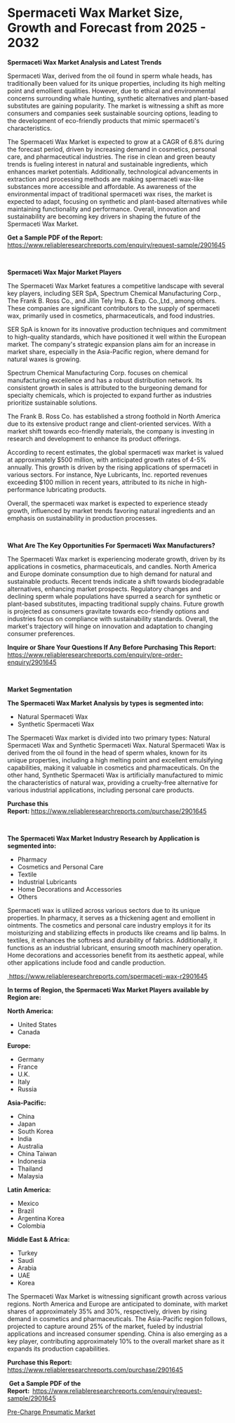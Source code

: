 <p><h1>Spermaceti Wax Market Size, Growth and Forecast from 2025 - 2032</h1></p><p><strong>Spermaceti Wax Market Analysis and Latest Trends</strong></p>
<p><p>Spermaceti Wax, derived from the oil found in sperm whale heads, has traditionally been valued for its unique properties, including its high melting point and emollient qualities. However, due to ethical and environmental concerns surrounding whale hunting, synthetic alternatives and plant-based substitutes are gaining popularity. The market is witnessing a shift as more consumers and companies seek sustainable sourcing options, leading to the development of eco-friendly products that mimic spermaceti's characteristics.</p><p>The Spermaceti Wax Market is expected to grow at a CAGR of 6.8% during the forecast period, driven by increasing demand in cosmetics, personal care, and pharmaceutical industries. The rise in clean and green beauty trends is fueling interest in natural and sustainable ingredients, which enhances market potentials. Additionally, technological advancements in extraction and processing methods are making spermaceti wax-like substances more accessible and affordable. As awareness of the environmental impact of traditional spermaceti wax rises, the market is expected to adapt, focusing on synthetic and plant-based alternatives while maintaining functionality and performance. Overall, innovation and sustainability are becoming key drivers in shaping the future of the Spermaceti Wax Market.</p></p>
<p><strong>Get a Sample PDF of the Report:&nbsp;</strong> <a href="https://www.reliableresearchreports.com/enquiry/request-sample/2901645?utm_campaign=3110&utm_medium=2&utm_source=Github&utm_content=ia&utm_term=16032025&utm_id=spermaceti-wax">https://www.reliableresearchreports.com/enquiry/request-sample/2901645</a></p>
<p>&nbsp;</p>
<p><strong>Spermaceti Wax Major Market Players</strong></p>
<p><p>The Spermaceti Wax Market features a competitive landscape with several key players, including SER SpA, Spectrum Chemical Manufacturing Corp., The Frank B. Ross Co., and Jilin Tely Imp. & Exp. Co.,Ltd., among others. These companies are significant contributors to the supply of spermaceti wax, primarily used in cosmetics, pharmaceuticals, and food industries.</p><p>SER SpA is known for its innovative production techniques and commitment to high-quality standards, which have positioned it well within the European market. The company's strategic expansion plans aim for an increase in market share, especially in the Asia-Pacific region, where demand for natural waxes is growing. </p><p>Spectrum Chemical Manufacturing Corp. focuses on chemical manufacturing excellence and has a robust distribution network. Its consistent growth in sales is attributed to the burgeoning demand for specialty chemicals, which is projected to expand further as industries prioritize sustainable solutions.</p><p>The Frank B. Ross Co. has established a strong foothold in North America due to its extensive product range and client-oriented services. With a market shift towards eco-friendly materials, the company is investing in research and development to enhance its product offerings.</p><p>According to recent estimates, the global spermaceti wax market is valued at approximately $500 million, with anticipated growth rates of 4-5% annually. This growth is driven by the rising applications of spermaceti in various sectors. For instance, Nye Lubricants, Inc. reported revenues exceeding $100 million in recent years, attributed to its niche in high-performance lubricating products.</p><p>Overall, the spermaceti wax market is expected to experience steady growth, influenced by market trends favoring natural ingredients and an emphasis on sustainability in production processes.</p></p>
<p>&nbsp;</p>
<p><strong>What Are The Key Opportunities For Spermaceti Wax Manufacturers?</strong></p>
<p><p>The Spermaceti Wax market is experiencing moderate growth, driven by its applications in cosmetics, pharmaceuticals, and candles. North America and Europe dominate consumption due to high demand for natural and sustainable products. Recent trends indicate a shift towards biodegradable alternatives, enhancing market prospects. Regulatory changes and declining sperm whale populations have spurred a search for synthetic or plant-based substitutes, impacting traditional supply chains. Future growth is projected as consumers gravitate towards eco-friendly options and industries focus on compliance with sustainability standards. Overall, the market's trajectory will hinge on innovation and adaptation to changing consumer preferences.</p></p>
<p><strong>Inquire or Share Your Questions If Any Before Purchasing This Report:</strong> <a href="https://www.reliableresearchreports.com/enquiry/pre-order-enquiry/2901645?utm_campaign=3110&utm_medium=2&utm_source=Github&utm_content=ia&utm_term=16032025&utm_id=spermaceti-wax">https://www.reliableresearchreports.com/enquiry/pre-order-enquiry/2901645</a></p>
<p>&nbsp;</p>
<p><strong>Market Segmentation</strong></p>
<p><strong>The Spermaceti Wax Market Analysis by types is segmented into:</strong></p>
<p><ul><li>Natural Spermaceti Wax</li><li>Synthetic Spermaceti Wax</li></ul></p>
<p><p>The Spermaceti Wax market is divided into two primary types: Natural Spermaceti Wax and Synthetic Spermaceti Wax. Natural Spermaceti Wax is derived from the oil found in the head of sperm whales, known for its unique properties, including a high melting point and excellent emulsifying capabilities, making it valuable in cosmetics and pharmaceuticals. On the other hand, Synthetic Spermaceti Wax is artificially manufactured to mimic the characteristics of natural wax, providing a cruelty-free alternative for various industrial applications, including personal care products.</p></p>
<p><strong>Purchase this Report:&nbsp;</strong><a href="https://www.reliableresearchreports.com/purchase/2901645?utm_campaign=3110&utm_medium=2&utm_source=Github&utm_content=ia&utm_term=16032025&utm_id=spermaceti-wax">https://www.reliableresearchreports.com/purchase/2901645</a></p>
<p>&nbsp;</p>
<p><strong>The Spermaceti Wax Market Industry Research by Application is segmented into:</strong></p>
<p><ul><li>Pharmacy</li><li>Cosmetics and Personal Care</li><li>Textile</li><li>Industrial Lubricants</li><li>Home Decorations and Accessories</li><li>Others</li></ul></p>
<p><p>Spermaceti wax is utilized across various sectors due to its unique properties. In pharmacy, it serves as a thickening agent and emollient in ointments. The cosmetics and personal care industry employs it for its moisturizing and stabilizing effects in products like creams and lip balms. In textiles, it enhances the softness and durability of fabrics. Additionally, it functions as an industrial lubricant, ensuring smooth machinery operation. Home decorations and accessories benefit from its aesthetic appeal, while other applications include food and candle production.</p></p>
<p><a href="https://www.reliableresearchreports.com/spermaceti-wax-r2901645?utm_campaign=3110&utm_medium=2&utm_source=Github&utm_content=ia&utm_term=16032025&utm_id=spermaceti-wax">&nbsp;https://www.reliableresearchreports.com/spermaceti-wax-r2901645</a></p>
<p><strong>In terms of Region, the Spermaceti Wax Market Players available by Region are:</strong></p>
<p>
    <p> <strong> North America: </strong>
        <ul>
            <li>United States</li>
            <li>Canada</li>
        </ul>
        </p> 
    <p> <strong> Europe: </strong>
        <ul>
            <li>Germany</li>
            <li>France</li>
            <li>U.K.</li>
            <li>Italy</li>
            <li>Russia</li>
        </ul>
        </p> 
    <p> <strong> Asia-Pacific: </strong>
        <ul>
            <li>China</li>
            <li>Japan</li>
            <li>South Korea</li>
            <li>India</li>
            <li>Australia</li>
            <li>China Taiwan</li>
            <li>Indonesia</li>
            <li>Thailand</li>
            <li>Malaysia</li>
        </ul>
        </p> 
    <p> <strong> Latin America: </strong>
        <ul>
            <li>Mexico</li>
            <li>Brazil</li>
            <li>Argentina Korea</li>
            <li>Colombia</li>
        </ul>
        </p> 
    <p> <strong> Middle East & Africa: </strong>
        <ul>
            <li>Turkey</li>
            <li>Saudi</li>
            <li>Arabia</li>
            <li>UAE</li>
            <li>Korea</li>
        </ul>
    </p>
    </p>
<p><p>The Spermaceti Wax Market is witnessing significant growth across various regions. North America and Europe are anticipated to dominate, with market shares of approximately 35% and 30%, respectively, driven by rising demand in cosmetics and pharmaceuticals. The Asia-Pacific region follows, projected to capture around 25% of the market, fueled by industrial applications and increased consumer spending. China is also emerging as a key player, contributing approximately 10% to the overall market share as it expands its production capabilities.</p></p>
<p><strong>Purchase this Report: </strong><a href="https://www.reliableresearchreports.com/purchase/2901645?utm_campaign=3110&utm_medium=2&utm_source=Github&utm_content=ia&utm_term=16032025&utm_id=spermaceti-wax">https://www.reliableresearchreports.com/purchase/2901645</a></p>
<p>&nbsp;<strong>Get a Sample PDF of the Report:&nbsp;&nbsp;</strong><a href="https://www.reliableresearchreports.com/enquiry/request-sample/2901645?utm_campaign=3110&utm_medium=2&utm_source=Github&utm_content=ia&utm_term=16032025&utm_id=spermaceti-wax">https://www.reliableresearchreports.com/enquiry/request-sample/2901645</a></p>
<p><strong></strong></p>
<p><p><a href="https://github.com/rianttegang/Market-Research-Report-List-1/blob/main/pre-charge-pneumatic-market.md?utm_campaign=3110&utm_medium=2&utm_source=Github&utm_content=ia&utm_term=16032025&utm_id=spermaceti-wax">Pre-Charge Pneumatic Market</a></p></p>